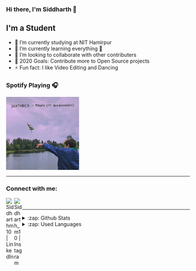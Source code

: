 ### Hi there, I'm Siddharth 👋
## I'm a Student

- 🔭 I’m currently studying at NIT Hamirpur
- 🌱 I’m currently learning everything 🤣
- 👯 I’m looking to collaborate with other contributers
- 🥅 2020 Goals: Contribute more to Open Source projects
- ⚡ Fun fact: I like Video Editing and Dancing

### Spotify Playing 🎧
[<img src="https://github.com/Siddharthm10/Siddharthm10/blob/master/Images/DeathBed.jpeg" alt="Siddharth's Spotify Playing" width="200" />](https://open.spotify.com/track/7eJMfftS33KTjuF7lTsMCx?si=iB5pwmGlTLyfrtSScQR5Cw)

---

### Connect with me:
[<img align="left" alt="Siddharthm10 | LinkedIn" width="22px" src="https://cdn.jsdelivr.net/npm/simple-icons@v3/icons/linkedin.svg" />](https://www.linkedin.com/in/siddharthmehtaid)
[<img align="left" alt="Siddharth_m10 | Instagram" width="22px" src="https://cdn.jsdelivr.net/npm/simple-icons@v3/icons/instagram.svg" />](https://www.instagram.com/siddharth_m10/)

<br />

---

<details>
  <summary>:zap: Github Stats </summary>

  <img align="left" alt="Siddharth's Github Stats" src="https://github-readme-stats.codestackr.vercel.app/api?username=Siddharthm10&show_icons=true&hide_border=true&theme=highcontrast" />

</details>

<details>
  <summary>:zap: Used Languages </summary>
  
  [![Top Langs](https://github-readme-stats.vercel.app/api/top-langs/?username=Siddharthm10&layout=default&theme=highcontrast)](https://github.com/Siddharthm10)
</details>


